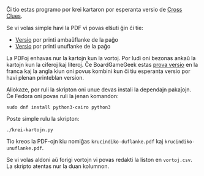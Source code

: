 Ĉi tio estas programo por krei kartaron por esperanta versio de
[Cross Clues](https://boardgamegeek.com/boardgame/300753/cross-clues).

Se vi volas simple havi la PDF vi povas elŝuti ĝin ĉi tie:

- [Versio](https://esperanto.github.io/krucindiko/krucindiko-duflanke.pdf) por printi ambaŭflanke de la paĝo
- [Versio](https://esperanto.github.io/krucindiko/krucindiko-unuflanke.pdf) por printi unuflanke de la paĝo

La PDFoj enhavas nur la kartojn kun la vortoj. Por ludi oni bezonas ankaŭ la kartojn kun la ciferoj kaj literoj. Ĉe BoardGameGeek estas [prova versio](https://boardgamegeek.com/filepage/204044/print-play) en la franca kaj la angla kiun oni povus kombini kun ĉi tiu esperanta versio por havi plenan printeblan version.

Aliokaze, por ruli la skripton oni unue devas instali la dependajn
pakaĵojn. Ĉe Fedora oni povas ruli la jenan komandon:

    sudo dnf install python3-cairo python3

Poste simple rulu la skripton:

    ./krei-kartojn.py

Tio kreos la PDF-ojn kiu nomiĝas `krucindiko-duflanke.pdf` kaj `krucindiko-unuflanke.pdf`.

Se vi volas aldoni aŭ forigi vortojn vi povas redakti la liston en
`vortoj.csv`. La skripto atentas nur la duan kolumnon.
